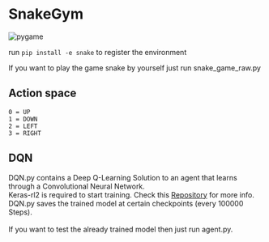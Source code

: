 # SnakeGym

![pygame](https://user-images.githubusercontent.com/73897941/185812982-e6c2109c-3c6d-4cd4-854f-21c51031c870.gif)


run ```pip install -e snake``` to register the environment <br>

If you want to play the game snake by yourself just run snake_game_raw.py <br>

## Action space
```
0 = UP
1 = DOWN
2 = LEFT
3 = RIGHT

```

## DQN

DQN.py contains a Deep Q-Learning Solution to an agent that learns through a Convolutional Neural Network. <br>
Keras-rl2 is required to start training. Check this <a href="https://github.com/taylormcnally/keras-rl2">Repository</a> for more info. <br>
DQN.py saves the trained model at certain checkpoints (every 100000 Steps). <br>
<br>
If you want to test the already trained model then just run agent.py. <br>


